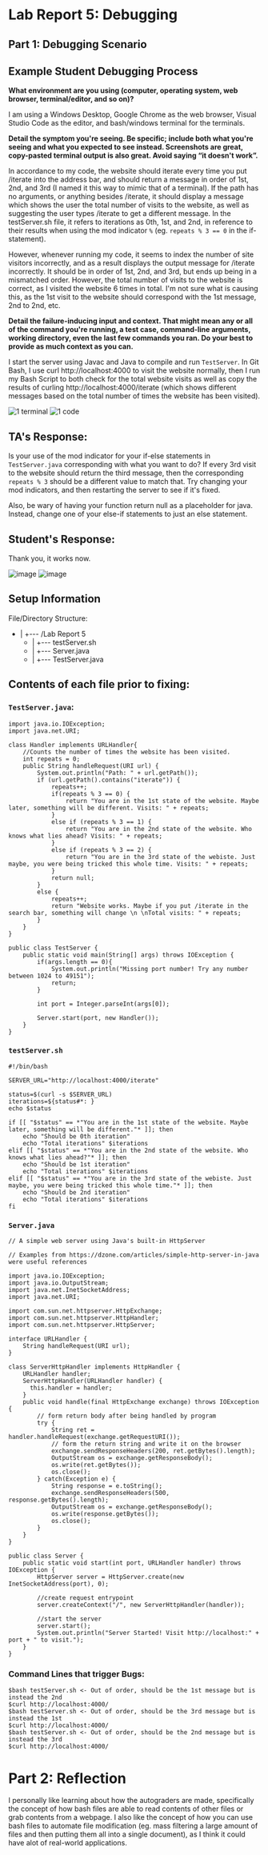 # Lab Report 5: Debugging

## Part 1: Debugging Scenario

## Example Student Debugging Process

**What environment are you using (computer, operating system, web browser, terminal/editor, and so on)?**

I am using a Windows Desktop, Google Chrome as the web browser, Visual Studio Code as the editor, and bash/windows terminal for the terminals.

**Detail the symptom you're seeing. Be specific; include both what you're seeing and what you expected to see instead. Screenshots are great, copy-pasted terminal output is also great. Avoid saying “it doesn't work”.**

In accordance to my code, the website should iterate every time you put /iterate into the address bar, and should return a message in order of 1st, 2nd, and 3rd (I named it this way to mimic that of a terminal). If the path has no arguments, or anything besides /iterate, it should display a message which shows the user the total number of visits to the website, as well as suggesting the user types /iterate to get a different message. In the testServer.sh file, it refers to iterations as 0th, 1st, and 2nd, in reference to their results when using the mod indicator `%` (eg. `repeats % 3 == 0` in the if-statement).

However, whenever running my code, it seems to index the number of site visitors incorrectly, and as a result displays the output message for /iterate incorrectly. It should be in order of 1st, 2nd, and 3rd, but ends up being in a mismatched order. However, the total number of visits to the website is correct, as I visited the website 6 times in total. I'm not sure what is causing this, as the 1st visit to the website should correspond with the 1st message, 2nd to 2nd, etc.

**Detail the failure-inducing input and context. That might mean any or all of the command you're running, a test case, command-line arguments, working directory, even the last few commands you ran. Do your best to provide as much context as you can.**

I start the server using Javac and Java to compile and run `TestServer`. In Git Bash, I use curl http://localhost:4000 to visit the website normally, then I run my Bash Script to both check for the total website visits as well as copy the results of curling http://localhost:4000/iterate (which shows different messages based on the total number of times the website has been visited).

![1 terminal](https://github.com/Reckswell/CSE-15L-Lab-Report-5/assets/73510375/d76b4d1c-88f7-4ea7-9ee7-a90622ddd509)
![1 code](https://github.com/Reckswell/CSE-15L-Lab-Report-5/assets/73510375/6e720c60-26aa-4258-bf97-d6d676811b6c)

## TA's Response:
Is your use of the mod indicator for your if-else statements in `TestServer.java` corresponding with what you want to do? If every 3rd visit to the website should return the third message, then the corresponding `repeats % 3` should be a different value to match that. Try changing your mod indicators, and then restarting the server to see if it's fixed.

Also, be wary of having your function return null as a placeholder for java. Instead, change one of your else-if statements to just an else statement.

## Student's Response:
Thank you, it works now.

![image](https://github.com/Reckswell/CSE-15L-Lab-Report-5/assets/73510375/f4ca5fc5-39a7-4fdf-b883-186aa412c827)
![image](https://github.com/Reckswell/CSE-15L-Lab-Report-5/assets/73510375/ef52129a-fc15-4767-a145-8609c65542d0)

## Setup Information
File/Directory Structure:
* | +--- /Lab Report 5
  - | +--- testServer.sh
  - | +--- Server.java
  - | +--- TestServer.java

## Contents of each file prior to fixing:
### `TestServer.java`:
```
import java.io.IOException;
import java.net.URI;

class Handler implements URLHandler{
    //Counts the number of times the website has been visited.
    int repeats = 0;
    public String handleRequest(URI url) {
        System.out.println("Path: " + url.getPath());
        if (url.getPath().contains("iterate")) {
            repeats++;
            if(repeats % 3 == 0) {
                return "You are in the 1st state of the website. Maybe later, something will be different. Visits: " + repeats;
            }
            else if (repeats % 3 == 1) {
                return "You are in the 2nd state of the website. Who knows what lies ahead? Visits: " + repeats;
            }
            else if (repeats % 3 == 2) {
                return "You are in the 3rd state of the webiste. Just maybe, you were being tricked this whole time. Visits: " + repeats;
            }
            return null;
        }
        else {
            repeats++;
            return "Website works. Maybe if you put /iterate in the search bar, something will change \n \nTotal visits: " + repeats;
        }
    }
}

public class TestServer {
    public static void main(String[] args) throws IOException {
        if(args.length == 0){
            System.out.println("Missing port number! Try any number between 1024 to 49151");
            return;
        }

        int port = Integer.parseInt(args[0]);

        Server.start(port, new Handler());
    }
}
```
### `testServer.sh`
```
#!/bin/bash

SERVER_URL="http://localhost:4000/iterate"

status=$(curl -s $SERVER_URL)
iterations=${status#*: }
echo $status

if [[ "$status" == *"You are in the 1st state of the website. Maybe later, something will be different."* ]]; then
    echo "Should be 0th iteration"
    echo "Total iterations" $iterations
elif [[ "$status" == *"You are in the 2nd state of the website. Who knows what lies ahead?"* ]]; then
    echo "Should be 1st iteration"
    echo "Total iterations" $iterations
elif [[ "$status" == *"You are in the 3rd state of the webiste. Just maybe, you were being tricked this whole time."* ]]; then
    echo "Should be 2nd iteration"
    echo "Total iterations" $iterations
fi   
```
### `Server.java`
```
// A simple web server using Java's built-in HttpServer

// Examples from https://dzone.com/articles/simple-http-server-in-java were useful references

import java.io.IOException;
import java.io.OutputStream;
import java.net.InetSocketAddress;
import java.net.URI;

import com.sun.net.httpserver.HttpExchange;
import com.sun.net.httpserver.HttpHandler;
import com.sun.net.httpserver.HttpServer;

interface URLHandler {
    String handleRequest(URI url);
}

class ServerHttpHandler implements HttpHandler {
    URLHandler handler;
    ServerHttpHandler(URLHandler handler) {
      this.handler = handler;
    }
    public void handle(final HttpExchange exchange) throws IOException {
        // form return body after being handled by program
        try {
            String ret = handler.handleRequest(exchange.getRequestURI());
            // form the return string and write it on the browser
            exchange.sendResponseHeaders(200, ret.getBytes().length);
            OutputStream os = exchange.getResponseBody();
            os.write(ret.getBytes());
            os.close();
        } catch(Exception e) {
            String response = e.toString();
            exchange.sendResponseHeaders(500, response.getBytes().length);
            OutputStream os = exchange.getResponseBody();
            os.write(response.getBytes());
            os.close();
        }
    }
}

public class Server {
    public static void start(int port, URLHandler handler) throws IOException {
        HttpServer server = HttpServer.create(new InetSocketAddress(port), 0);

        //create request entrypoint
        server.createContext("/", new ServerHttpHandler(handler));

        //start the server
        server.start();
        System.out.println("Server Started! Visit http://localhost:" + port + " to visit.");
    }
}
```

### Command Lines that trigger Bugs:
```
$bash testServer.sh <- Out of order, should be the 1st message but is instead the 2nd
$curl http://localhost:4000/
$bash testServer.sh <- Out of order, should be the 3rd message but is instead the 1st
$curl http://localhost:4000/
$bash testServer.sh <- Out of order, should be the 2nd message but is instead the 3rd
$curl http://localhost:4000/
```

# Part 2: Reflection
I personally like learning about how the autograders are made, specifically the concept of how bash files are able to read contents of other files or grab contents from a webpage. I also like the concept of how you can use bash files to automate file modification (eg. mass filtering a large amount of files and then putting them all into a single document), as I think it could have alot of real-world applications.
